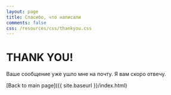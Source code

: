 ```yaml
---
layout: page
title: Спасибо, что написали
comments: false
css: /resources/css/thankyou.css
---
```


# __THANK YOU!__

Ваше сообщение уже ушло мне на почту. Я вам скоро отвечу.

[Back to main page]({{ site.baseurl }}/index.html)
